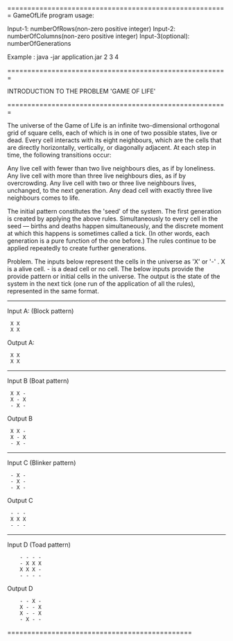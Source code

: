 
=======================================================
GameOfLife program usage:

Input-1: numberOfRows(non-zero positive integer)
Input-2: numberOfColumns(non-zero positive integer)
Input-3(optional): numberOfGenerations

Example : java -jar application.jar 2 3 4

=======================================================

INTRODUCTION TO THE PROBLEM 'GAME OF LIFE'

=======================================================

The universe of the Game of Life is an infinite two-dimensional orthogonal grid of square cells, each of which is in 
one of two possible states, live or dead. Every cell interacts with its eight neighbours, which are the cells that are 
directly horizontally, vertically, or diagonally adjacent. At each step in time, the following transitions occur:

Any live cell with fewer than two live neighbours dies, as if by loneliness.
Any live cell with more than three live neighbours dies, as if by overcrowding.
Any live cell with two or three live neighbours lives, unchanged, to the next generation.
Any dead cell with exactly three live neighbours comes to life.

The initial pattern constitutes the 'seed' of the system. The first generation is created by applying the above rules.
Simultaneously to every cell in the seed — births and deaths happen simultaneously, and the discrete moment at which this 
happens is sometimes called a tick. (In other words, each generation is a pure function of the one before.) The rules continue
to be applied repeatedly to create further generations.

Problem.
The inputs below represent the cells in the universe as 'X' or '-' . X is a alive cell. - is a dead cell or no cell. 
The below inputs provide the provide pattern or initial cells in the universe. The output is the state of the system in the 
next tick (one run of the application of all the rules), represented in the same format.

-------------------------------------------------------------------------------------------
Input A: (Block pattern)

     X X
     X X

Output A:

     X X
     X X

-------------------------------------------------------------------------------------------
Input B (Boat pattern)

     X X -
     X - X
     - X -

Output B

     X X -
     X - X
     - X -

-------------------------------------------------------------------------------------------
Input C (Blinker pattern)

     - X -
     - X -
     - X -

Output C

     - - -
     X X X
     - - -

-------------------------------------------------------------------------------------------
Input D (Toad pattern)
        
        - - - -
        - X X X
        X X X -
        - - - -

Output D

        - - X -
        X - - X
        X - - X
        - X - -

==============================================

